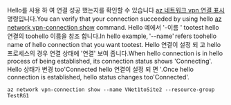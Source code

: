 <span data-ttu-id="ab391-101">Hello를 사용 하 여 연결 성공 했는지를 확인할 수 있습니다 [az 네트워크 vpn 연결 표시](/cli/azure/network/vpn-connection#show) 명령입니다.</span><span class="sxs-lookup"><span data-stu-id="ab391-101">You can verify that your connection succeeded by using hello [az network vpn-connection show](/cli/azure/network/vpn-connection#show) command.</span></span> <span data-ttu-id="ab391-102">Hello 예에서 '-이름 ' tootest hello 연결의 toohello 이름을 참조 합니다.</span><span class="sxs-lookup"><span data-stu-id="ab391-102">In hello example, '--name' refers toohello name of hello connection that you want tootest.</span></span> <span data-ttu-id="ab391-103">Hello 연결이 설정 되 고 hello 프로세스의 경우 연결 상태에 '연결' 보여 줍니다.</span><span class="sxs-lookup"><span data-stu-id="ab391-103">When hello connection is in hello process of being established, its connection status shows 'Connecting'.</span></span> <span data-ttu-id="ab391-104">Hello 상태가 변경 too'Connected hello 연결이 설정 되 면 '.</span><span class="sxs-lookup"><span data-stu-id="ab391-104">Once hello connection is established, hello status changes too'Connected'.</span></span>

```azurecli
az network vpn-connection show --name VNet1toSite2 --resource-group TestRG1
```

